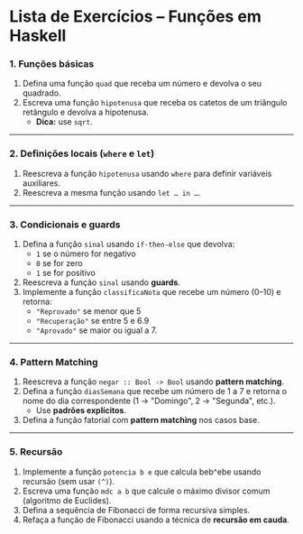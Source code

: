 # Lista de Exercícios – Funções em Haskell

### 1. Funções básicas

1. Defina uma função `quad` que receba um número e devolva o seu quadrado.
2. Escreva uma função `hipotenusa` que receba os catetos de um triângulo retângulo e devolva a hipotenusa.
    - **Dica:** use `sqrt`.

---

### 2. Definições locais (`where` e `let`)

1. Reescreva a função `hipotenusa` usando `where` para definir variáveis auxiliares.
2. Reescreva a mesma função usando `let … in …`.

---

### 3. Condicionais e guards

1. Defina a função `sinal` usando `if-then-else` que devolva:
    - `1` se o número for negativo
    - `0` se for zero
    - `1` se for positivo
2. Reescreva a função `sinal` usando **guards**.
3. Implemente a função `classificaNota` que recebe um número (0–10) e retorna:
    - `"Reprovado"` se menor que 5
    - `"Recuperação"` se entre 5 e 6.9
    - `"Aprovado"` se maior ou igual a 7.

---

### 4. Pattern Matching

1. Reescreva a função `negar :: Bool -> Bool` usando **pattern matching**.
2. Defina a função `diasSemana` que recebe um número de 1 a 7 e retorna o nome do dia correspondente (1 → "Domingo", 2 → "Segunda", etc.).
    - Use **padrões explícitos**.
3. Defina a função fatorial com **pattern matching** nos casos base.

---

### 5. Recursão

1. Implemente a função `potencia b e` que calcula beb^ebe usando recursão (sem usar `(^)`).
2. Escreva uma função `mdc a b` que calcule o máximo divisor comum (algoritmo de Euclides).
3. Defina a sequência de Fibonacci de forma recursiva simples.
4. Refaça a função de Fibonacci usando a técnica de **recursão em cauda**.